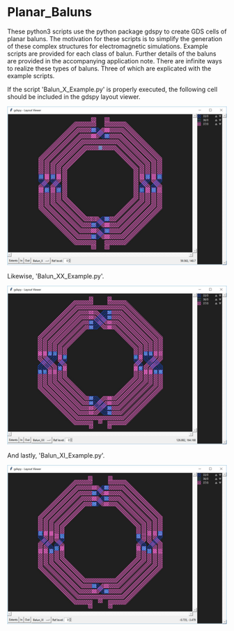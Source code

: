 # Planar_Baluns
These python3 scripts use the python package gdspy to create GDS cells of planar baluns.
The motivation for these scripts is to simplify the generation of these complex structures for electromagnetic simulations.
Example scripts are provided for each class of balun.  Further details of the baluns are provided in the accompanying application note.
There are infinite ways to realize these types of baluns.  Three of which are explicated with the example scripts.

If the script 'Balun_X_Example.py' is properly executed, the following cell should be included in the gdspy layout viewer.

![Alt text](/Balun_Images/Balun_X_Example.jpg?raw=true "Optional Title")


Likewise, 'Balun_XX_Example.py'.

![Alt text](/Balun_Images/Balun_XX_Example.jpg?raw=true "Optional Title")


And lastly, 'Balun_XI_Example.py'.

![Alt text](/Balun_Images/Balun_XI_Example.jpg?raw=true "Optional Title")

